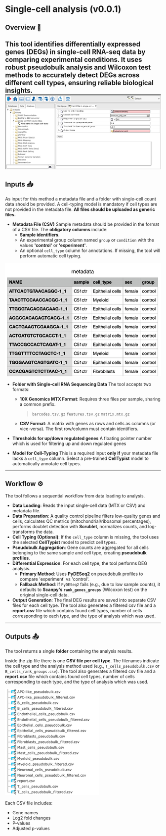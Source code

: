 # Single-cell analysis (v0.0.1)

## Overview 🎯

This tool identifies **differentially expressed genes (DEGs)** in single-cell RNA-seq data by comparing experimental conditions. It uses robust **pseudobulk analysis** and **Wilcoxon test**  methods to accurately detect DEGs across different cell types, ensuring reliable biological insights.
![](new_images/single_cell/overview.png)
---

## Inputs 📥

As input for this method a metadata file and a folder with single-cell count data should be provided. A cell-typing model is mandatory if cell types are not provided in the metadata file. **All files should be uploaded as generic files.** 

* **Metadata File (CSV)**
    Sample metadata should be provided in the format of a CSV file. The **obligatory columns** include:
    * **Sample identifiers**.
    * An experimental group column named `group` or `condition` with the values **'control'** or **'experiment'**.
    * An optional `cell_type` column for annotations. If missing, the tool will perform automatic cell typing.

![](new_images/single_cell/metadata_example.png)

* **Folder with Single-cell RNA Sequencing Data**
    The tool accepts two formats:
    * **10X Genomics MTX Format**: Requires three files per sample, sharing a common prefix.
        > `barcodes.tsv.gz`
        > `features.tsv.gz`
        > `matrix.mtx.gz`
    * **CSV Format**: A matrix with genes as rows and cells as columns (or vice-versa). The first row/column must contain identifiers.

* **Thresholds for up/down regulated genes**
    A floating pointer number which is used for filtering up and down regulated genes

* **Model for Cell-Typing**
    This is a required input **only if** your metadata file lacks a `cell_type` column. Select a pre-trained **CellTypist** model to automatically annotate cell types.

---

## Workflow ⚙️

The tool follows a sequential workflow from data loading to analysis.

* **Data Loading**: Reads the input single-cell data (MTX or CSV) and metadata file.
* **Data Preparation**: A quality control pipeline filters low-quality genes and cells, calculates QC metrics (mitochondrial/ribosomal percentages), performs doublet detection with **Scrublet**, normalizes counts, and log-transforms the data.
* **Cell Typing (Optional)**: If the `cell_type` column is missing, the tool uses the selected **CellTypist** model to predict cell types.
* **Pseudobulk Aggregation**: Gene counts are aggregated for all cells belonging to the same sample and cell type, creating **pseudobulk profiles**.
* **Differential Expression**: For each cell type, the tool performs DEG analysis.
    * **Primary Method**: Uses **PyDESeq2** on pseudobulk profiles to compare 'experiment' vs 'control'.
    * **Fallback Method**: If `PyDESeq2` fails (e.g., due to low sample counts), it defaults to **Scanpy's `rank_genes_groups`** (Wilcoxon test) on the original single-cell data.
* **Output Generation**: The final DEG results are saved into separate CSV files for each cell type. The tool also generates a filtered csv file and a **report.csv** file which contains found cell types, number of cells corresponding to each type, and the type of analysis which was used.

---

## Outputs 📤

The tool returns a single **folder** containing the analysis results.

Inside the zip file there is one **CSV file per cell type**. The filenames indicate the cell type and the analysis method used (e.g., `T_cells_pseudobulk.csv` or `B_cells_rank_groups.csv`). The tool also generates a filtered csv file and a **report.csv** file which contains found cell types, number of cells corresponding to each type, and the type of analysis which was used.

![](new_images/single_cell/output_example.png)

Each CSV file includes:
* Gene names
* Log2 fold changes
* P-values
* Adjusted p-values
